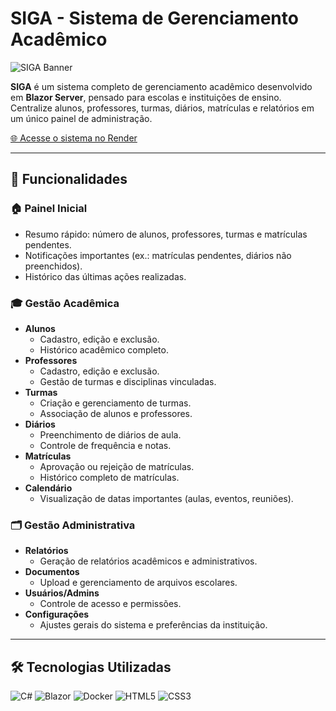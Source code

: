 # SIGA - Sistema de Gerenciamento Acadêmico

![SIGA Banner](https://via.placeholder.com/1200x300?text=SIGA+-+Sistema+de+Gerenciamento+Acad%C3%AAmico)

**SIGA** é um sistema completo de gerenciamento acadêmico desenvolvido em **Blazor Server**, pensado para escolas e instituições de ensino. Centralize alunos, professores, turmas, diários, matrículas e relatórios em um único painel de administração.

[🌐 Acesse o sistema no Render](https://siga-app-blazor.onrender.com)

---

## 🚀 Funcionalidades

### 🏠 Painel Inicial
- Resumo rápido: número de alunos, professores, turmas e matrículas pendentes.
- Notificações importantes (ex.: matrículas pendentes, diários não preenchidos).
- Histórico das últimas ações realizadas.

### 🎓 Gestão Acadêmica
- **Alunos**
  - Cadastro, edição e exclusão.
  - Histórico acadêmico completo.
- **Professores**
  - Cadastro, edição e exclusão.
  - Gestão de turmas e disciplinas vinculadas.
- **Turmas**
  - Criação e gerenciamento de turmas.
  - Associação de alunos e professores.
- **Diários**
  - Preenchimento de diários de aula.
  - Controle de frequência e notas.
- **Matrículas**
  - Aprovação ou rejeição de matrículas.
  - Histórico completo de matrículas.
- **Calendário**
  - Visualização de datas importantes (aulas, eventos, reuniões).

### 🗂 Gestão Administrativa
- **Relatórios**
  - Geração de relatórios acadêmicos e administrativos.
- **Documentos**
  - Upload e gerenciamento de arquivos escolares.
- **Usuários/Admins**
  - Controle de acesso e permissões.
- **Configurações**
  - Ajustes gerais do sistema e preferências da instituição.

---

## 🛠 Tecnologias Utilizadas

![C#](https://img.shields.io/badge/C%23-239120?style=for-the-badge&logo=c-sharp&logoColor=white)
![Blazor](https://img.shields.io/badge/Blazor-512BD4?style=for-the-badge&logo=blazor&logoColor=white)
![Docker](https://img.shields.io/badge/Docker-2496ED?style=for-the-badge&logo=docker&logoColor=white)
![HTML5](https://img.shields.io/badge/HTML5-E34F26?style=for-the-badge&logo=html5&logoColor=white)
![CSS3](https://img.shields.io/badge/CSS3-1572B6?style=for-the-badge&logo=css3&logoColor=white)

